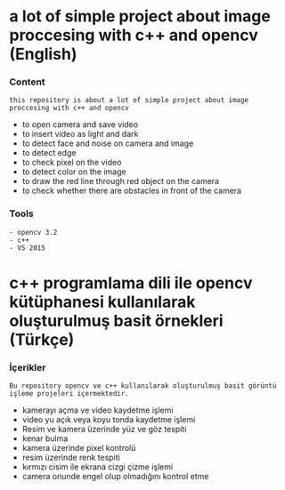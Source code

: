 
# a lot of simple project about image proccesing with c++ and opencv (English)
### Content 
``` 
this repository is about a lot of simple project about image proccesing with c++ and opencv
``` 
- to open camera and save video
- to insert video as light and dark
- to detect face and noise on camera and image
- to detect edge
- to check pixel on the video 
- to detect color on the image
- to draw the red line through red object on the camera
- to check whether there are obstacles in front of the camera

### Tools 
``` 
- opencv 3.2 
- c++ 
- VS 2015
``` 
# c++ programlama dili ile opencv kütüphanesi kullanılarak oluşturulmuş basit örnekleri (Türkçe)
### İçerikler 
``` 
Bu repository opencv ve c++ kullanılarak oluşturulmuş basit görüntü işleme projeleri içermektedir.
``` 
- kamerayı açma ve video kaydetme işlemi
- video yu açık veya koyu tonda kaydetme işlemi
- Resim ve kamera üzerinde yüz ve göz tespiti 
- kenar bulma
- kamera üzerinde pixel kontrolü
- resim üzerinde renk tespiti 
- kırmızı cisim ile ekrana cizgi çizme işlemi
- camera onunde engel olup olmadığını kontrol etme
